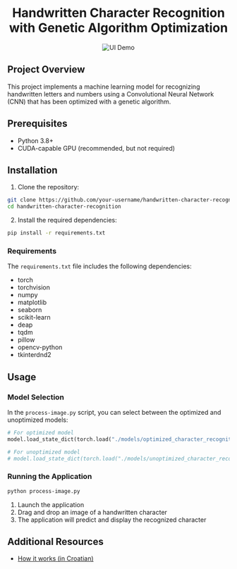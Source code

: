 <div align="center">

# Handwritten Character Recognition with Genetic Algorithm Optimization

![UI Demo](https://media0.giphy.com/media/v1.Y2lkPTc5MGI3NjExNjB5NWNlcHB3Mmc5cDQzcjA2Zzlhbm95eHFicGxmbDVybnhjYzJheCZlcD12MV9pbnRlcm5hbF9naWZfYnlfaWQmY3Q9Zw/qXUHudwVJ7UMHBVwhT/giphy.gif)

</div>

## Project Overview

This project implements a machine learning model for recognizing handwritten letters and numbers using a Convolutional Neural Network (CNN) that has been optimized with a genetic algorithm.

## Prerequisites

- Python 3.8+
- CUDA-capable GPU (recommended, but not required)

## Installation

1. Clone the repository:
```bash
git clone https://github.com/your-username/handwritten-character-recognition.git
cd handwritten-character-recognition
```

2. Install the required dependencies:
```bash
pip install -r requirements.txt
```

### Requirements

The `requirements.txt` file includes the following dependencies:
- torch
- torchvision
- numpy
- matplotlib
- seaborn
- scikit-learn
- deap
- tqdm
- pillow
- opencv-python
- tkinterdnd2

## Usage

### Model Selection

In the `process-image.py` script, you can select between the optimized and unoptimized models:

```python
# For optimized model
model.load_state_dict(torch.load("./models/optimized_character_recognition.pth", map_location=device))

# For unoptimized model
# model.load_state_dict(torch.load("./models/unoptimized_character_recognition.pth", map_location=device))
```

### Running the Application

```bash
python process-image.py
```

1. Launch the application
2. Drag and drop an image of a handwritten character
3. The application will predict and display the recognized character

## Additional Resources

- [How it works (in Croatian)](https://mega.nz/file/gF4GSabb#sJkRNKH3YCFu9SFvpD_nAmNNjmewLctqueYfUXr-rD4)